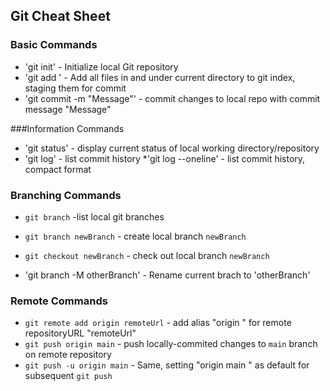 ## Git Cheat Sheet


### Basic Commands

* 'git init' - Initialize local Git repository
* 'git add ' - Add all files in and under current directory to git index, staging them for commit
* 'git commit -m "Message"' - commit changes to local repo with commit message "Message"

###Information Commands

* 'git status' - display current status of local working directory/repository
* 'git log' - list commit history
*'git log --oneline' - list commit history, compact format


### Branching Commands

* `git branch` -list local git branches
* `git branch newBranch` - create local branch
`newBranch`
* `git checkout newBranch` - check out local branch `newBranch`

* 'git branch -M otherBranch' - Rename current brach to 'otherBranch'


### Remote Commands
* `git remote add origin remoteUrl` - add alias "origin " for remote repositoryURL "remoteUrl"
* `git push origin main` - push locally-commited changes to `main` branch on remote repository
* `git push -u origin main` - Same, setting "origin main " as default for subsequent `git push`
